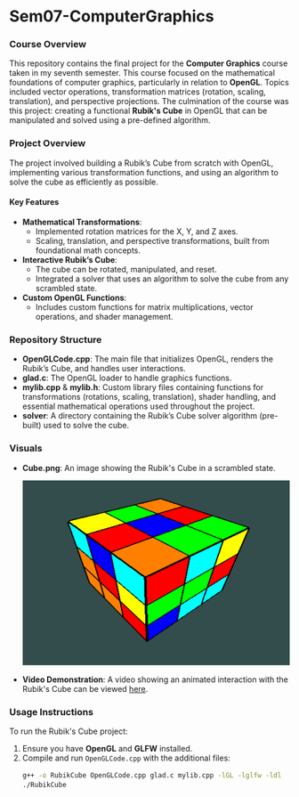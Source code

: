 # Sem07-ComputerGraphics

### Course Overview
This repository contains the final project for the **Computer Graphics** course taken in my seventh semester. This course focused on the mathematical foundations of computer graphics, particularly in relation to **OpenGL**. Topics included vector operations, transformation matrices (rotation, scaling, translation), and perspective projections. The culmination of the course was this project: creating a functional **Rubik's Cube** in OpenGL that can be manipulated and solved using a pre-defined algorithm.

### Project Overview
The project involved building a Rubik’s Cube from scratch with OpenGL, implementing various transformation functions, and using an algorithm to solve the cube as efficiently as possible.

#### Key Features
- **Mathematical Transformations**: 
  - Implemented rotation matrices for the X, Y, and Z axes.
  - Scaling, translation, and perspective transformations, built from foundational math concepts.
- **Interactive Rubik’s Cube**: 
  - The cube can be rotated, manipulated, and reset.
  - Integrated a solver that uses an algorithm to solve the cube from any scrambled state.
- **Custom OpenGL Functions**:
  - Includes custom functions for matrix multiplications, vector operations, and shader management.

### Repository Structure

- **OpenGLCode.cpp**: The main file that initializes OpenGL, renders the Rubik’s Cube, and handles user interactions.
- **glad.c**: The OpenGL loader to handle graphics functions.
- **mylib.cpp** & **mylib.h**: Custom library files containing functions for transformations (rotations, scaling, translation), shader handling, and essential mathematical operations used throughout the project.
- **solver**: A directory containing the Rubik’s Cube solver algorithm (pre-built) used to solve the cube.

### Visuals
- **Cube.png**: An image showing the Rubik's Cube in a scrambled state.

  ![Scrambled Rubik's Cube](Cube.png)

- **Video Demonstration**: A video showing an animated interaction with the Rubik's Cube can be viewed [here](https://drive.google.com/file/d/17A45Fchh0o0d0fHYZMLtnhen0rOmMLfm/view?usp=sharing).

### Usage Instructions
To run the Rubik's Cube project:
1. Ensure you have **OpenGL** and **GLFW** installed.
2. Compile and run `OpenGLCode.cpp` with the additional files:
   ```bash
   g++ -o RubikCube OpenGLCode.cpp glad.c mylib.cpp -lGL -lglfw -ldl
   ./RubikCube
   ```
